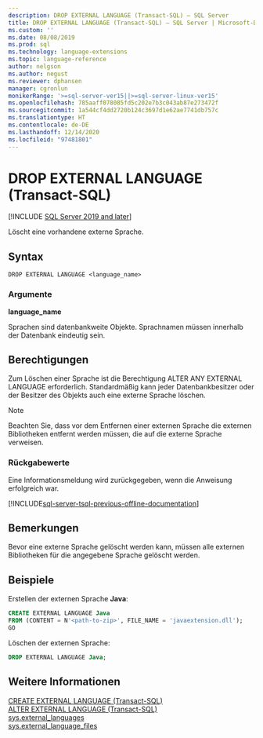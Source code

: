 ```yaml
---
description: DROP EXTERNAL LANGUAGE (Transact-SQL) – SQL Server
title: DROP EXTERNAL LANGUAGE (Transact-SQL) – SQL Server | Microsoft-Dokumentation
ms.custom: ''
ms.date: 08/08/2019
ms.prod: sql
ms.technology: language-extensions
ms.topic: language-reference
author: nelgson
ms.author: negust
ms.reviewer: dphansen
manager: cgronlun
monikerRange: '>=sql-server-ver15||>=sql-server-linux-ver15'
ms.openlocfilehash: 785aaff078085fd5c202e7b3c043ab87e273472f
ms.sourcegitcommit: 1a544cf4dd2720b124c3697d1e62ae7741db757c
ms.translationtype: HT
ms.contentlocale: de-DE
ms.lasthandoff: 12/14/2020
ms.locfileid: "97481801"
---
```

# <a name="drop-external-language-transact-sql"></a>DROP EXTERNAL LANGUAGE (Transact-SQL)  
[!INCLUDE [SQL Server 2019 and later](../../includes/applies-to-version/sqlserver2019.md)]

Löscht eine vorhandene externe Sprache.

## <a name="syntax"></a>Syntax

```syntaxsql
DROP EXTERNAL LANGUAGE <language_name>
```

### <a name="arguments"></a>Argumente

**language_name**

Sprachen sind datenbankweite Objekte. Sprachnamen müssen innerhalb der Datenbank eindeutig sein.

## <a name="permissions"></a>Berechtigungen

Zum Löschen einer Sprache ist die Berechtigung ALTER ANY EXTERNAL LANGUAGE erforderlich. Standardmäßig kann jeder Datenbankbesitzer oder der Besitzer des Objekts auch eine externe Sprache löschen.

> [!NOTE]
> Beachten Sie, dass vor dem Entfernen einer externen Sprache die externen Bibliotheken entfernt werden müssen, die auf die externe Sprache verweisen.

### <a name="return-values"></a>Rückgabewerte

Eine Informationsmeldung wird zurückgegeben, wenn die Anweisung erfolgreich war.

[!INCLUDE[sql-server-tsql-previous-offline-documentation](../../includes/sql-server-tsql-previous-offline-documentation.md)]

## <a name="remarks"></a>Bemerkungen

Bevor eine externe Sprache gelöscht werden kann, müssen alle externen Bibliotheken für die angegebene Sprache gelöscht werden.

## <a name="examples"></a>Beispiele

Erstellen der externen Sprache **Java**:

```sql
CREATE EXTERNAL LANGUAGE Java 
FROM (CONTENT = N'<path-to-zip>', FILE_NAME = 'javaextension.dll');
GO
```

Löschen der externen Sprache:

```sql
DROP EXTERNAL LANGUAGE Java;
```

## <a name="see-also"></a>Weitere Informationen

[CREATE EXTERNAL LANGUAGE (Transact-SQL)](create-external-language-transact-sql.md)  
[ALTER EXTERNAL LANGUAGE (Transact-SQL)](alter-external-language-transact-sql.md)  
[sys.external_languages](../../relational-databases/system-catalog-views/sys-external-languages-transact-sql.md)  
[sys.external_language_files](../../relational-databases/system-catalog-views/sys-external-language-files-transact-sql.md)  
